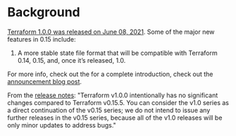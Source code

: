 # Background

[Terraform 1.0.0 was released on
June 08, 2021](https://www.hashicorp.com/blog/announcing-hashicorp-terraform-1-0-general-availability). Some of the major new features in 0.15 include:

1.  A more stable state file format that will be compatible with Terraform 0.14, 0.15, and, once it’s released, 1.0.

For more info, check out the for a complete introduction, check out the
[announcement blog post](https://www.hashicorp.com/blog/announcing-hashicorp-terraform-1-0-general-availability).

From the [release
notes](https://github.com/hashicorp/terraform/releases/tag/v1.0.0): "Terraform v1.0.0 intentionally has no significant changes compared to
Terraform v0.15.5. You can consider the v1.0 series as a direct continuation of
the v0.15 series; we do not intend to issue any further releases in the v0.15
series, because all of the v1.0 releases will be only minor updates to address
bugs."


<!-- ##DOCS-SOURCER-START
{"sourcePlugin":"Local File Copier","hash":"766fbe4de43acc291df2d8609b103005"}
##DOCS-SOURCER-END -->
